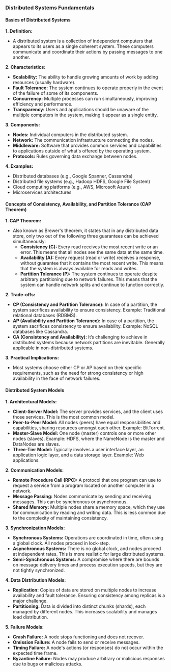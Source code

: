 ### Distributed Systems Fundamentals

#### Basics of Distributed Systems

**1. Definition:**
   - A distributed system is a collection of independent computers that appears to its users as a single coherent system. These computers communicate and coordinate their actions by passing messages to one another.

**2. Characteristics:**
   - **Scalability:** The ability to handle growing amounts of work by adding resources (usually hardware).
   - **Fault Tolerance:** The system continues to operate properly in the event of the failure of some of its components.
   - **Concurrency:** Multiple processes can run simultaneously, improving efficiency and performance.
   - **Transparency:** Users and applications should be unaware of the multiple computers in the system, making it appear as a single entity.

**3. Components:**
   - **Nodes:** Individual computers in the distributed system.
   - **Network:** The communication infrastructure connecting the nodes.
   - **Middleware:** Software that provides common services and capabilities to applications outside of what's offered by the operating system.
   - **Protocols:** Rules governing data exchange between nodes.

**4. Examples:**
   - Distributed databases (e.g., Google Spanner, Cassandra)
   - Distributed file systems (e.g., Hadoop HDFS, Google File System)
   - Cloud computing platforms (e.g., AWS, Microsoft Azure)
   - Microservices architectures

#### Concepts of Consistency, Availability, and Partition Tolerance (CAP Theorem)

**1. CAP Theorem:**
   - Also known as Brewer's theorem, it states that in any distributed data store, only two out of the following three guarantees can be achieved simultaneously:
     - **Consistency (C):** Every read receives the most recent write or an error. This means that all nodes see the same data at the same time.
     - **Availability (A):** Every request (read or write) receives a response, without guarantee that it contains the most recent write. This means that the system is always available for reads and writes.
     - **Partition Tolerance (P):** The system continues to operate despite arbitrary partitioning due to network failures. This means that the system can handle network splits and continue to function correctly.

**2. Trade-offs:**
   - **CP (Consistency and Partition Tolerance):** In case of a partition, the system sacrifices availability to ensure consistency. Example: Traditional relational databases (RDBMS).
   - **AP (Availability and Partition Tolerance):** In case of a partition, the system sacrifices consistency to ensure availability. Example: NoSQL databases like Cassandra.
   - **CA (Consistency and Availability):** It’s challenging to achieve in distributed systems because network partitions are inevitable. Generally applicable in non-distributed systems.

**3. Practical Implications:**
   - Most systems choose either CP or AP based on their specific requirements, such as the need for strong consistency or high availability in the face of network failures.

#### Distributed System Models

**1. Architectural Models:**
   - **Client-Server Model:** The server provides services, and the client uses those services. This is the most common model.
   - **Peer-to-Peer Model:** All nodes (peers) have equal responsibilities and capabilities, sharing resources amongst each other. Example: BitTorrent.
   - **Master-Slave Model:** One node (master) controls one or more other nodes (slaves). Example: HDFS, where the NameNode is the master and DataNodes are slaves.
   - **Three-Tier Model:** Typically involves a user interface layer, an application logic layer, and a data storage layer. Example: Web applications.

**2. Communication Models:**
   - **Remote Procedure Call (RPC):** A protocol that one program can use to request a service from a program located on another computer in a network.
   - **Message Passing:** Nodes communicate by sending and receiving messages. This can be synchronous or asynchronous.
   - **Shared Memory:** Multiple nodes share a memory space, which they use for communication by reading and writing data. This is less common due to the complexity of maintaining consistency.

**3. Synchronization Models:**
   - **Synchronous Systems:** Operations are coordinated in time, often using a global clock. All nodes proceed in lock-step.
   - **Asynchronous Systems:** There is no global clock, and nodes proceed at independent rates. This is more realistic for large distributed systems.
   - **Semi-Synchronous Systems:** A compromise where there are bounds on message delivery times and process execution speeds, but they are not tightly synchronized.

**4. Data Distribution Models:**
   - **Replication:** Copies of data are stored on multiple nodes to increase availability and fault tolerance. Ensuring consistency among replicas is a major challenge.
   - **Partitioning:** Data is divided into distinct chunks (shards), each managed by different nodes. This increases scalability and manages load distribution.

**5. Failure Models:**
   - **Crash Failure:** A node stops functioning and does not recover.
   - **Omission Failure:** A node fails to send or receive messages.
   - **Timing Failure:** A node's actions (or responses) do not occur within the expected time frame.
   - **Byzantine Failure:** Nodes may produce arbitrary or malicious responses due to bugs or malicious attacks.
